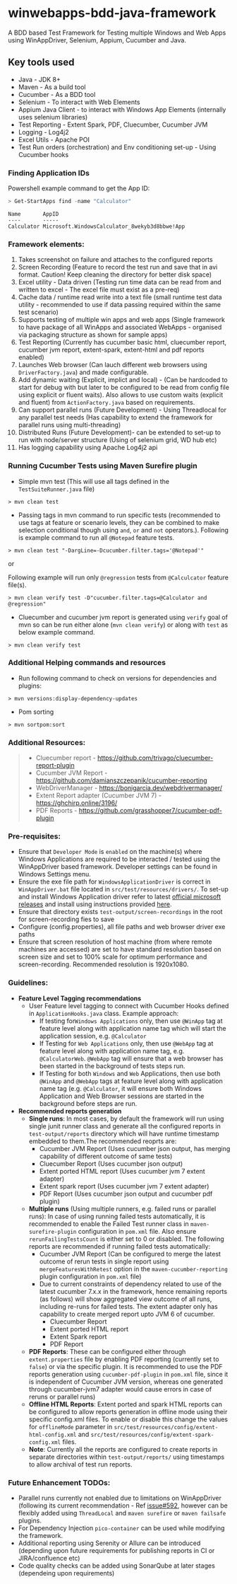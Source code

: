 # winwebapps-bdd-java-framework
A BDD based Test Framework for Testing multiple Windows and Web Apps using WinAppDriver, Selenium, Appium, Cucumber and Java. 

## Key tools used
- Java - JDK 8+
- Maven - As a build tool
- Cucumber - As a BDD tool
- Selenium - To interact with Web Elements
- Appium Java Client - to interact with Windows App Elements (internally uses selenium libraries)
- Test Reporting - Extent Spark, PDF, Cluecumber, Cucumber JVM
- Logging - Log4j2
- Excel Utils - Apache POI
- Test Run orders (orchestration) and Env conditioning set-up - Using Cucumber hooks 

### Finding Application IDs
Powershell example command to get the App ID: 

```powershell
> Get-StartApps find -name "Calculator"
```

```
Name       AppID
----       -----
Calculator Microsoft.WindowsCalculator_8wekyb3d8bbwe!App
```

### Framework elements:
1. Takes screenshot on failure and attaches to the configured reports
2. Screen Recording (Feature to record the test run and save that in avi format. Caution! Keep cleaning the directory for better disk space)
3. Excel utility - Data driven (Testing run time data can be read from and written to excel - The excel file must exist as a pre-req)
4. Cache data / runtime read write into a text file (small runtime test data utility - recommended to use if data passing required within the same test scenario)
5. Supports testing of multiple win apps and web apps (Single framework to have package of all WinApps and associated WebApps - organised via packaging structure as shown for sample apps)
6. Test Reporting (Currently has cucumber basic html, cluecumber report, cucumber jvm report, extent-spark, extent-html and pdf reports enabled)
7. Launches Web browser (Can lauch different web browsers using `DriverFactory.java`) and made configurable.
8. Add dynamic waiting (Explicit, implict and local) - (Can be hardcoded to start for debug with but later to be configured to be read from config file using explicit or fluent waits). Also allows to use custom waits (explicit and fluent) from `ActionFactory.java` based on requirements. 
9. Can support parallel runs (Future Development) - Using Threadlocal for any parallel test needs (Has capability to extend the framework for parallel runs using multi-threading)
10. Distributed Runs (Future Development)- can be extended to set-up to run with node/server structure (Using of selenium grid, WD hub etc)
11. Has logging capability using Apache Log4j2 api


### Running Cucumber Tests using Maven Surefire plugin



- Simple mvn test (This will use all tags defined in the `TestSuiteRunner.java` file)
```
> mvn clean test
```

- Passing tags in mvn command to run specific tests (recommended to use tags at feature or scenario levels, they can be combined to make selection conditional though using `and`, `or` and `not` operators.). Following is example command to run all `@Notepad` feature tests.
```
> mvn clean test "-DargLine=-Dcucumber.filter.tags='@Notepad'"
```
or 

Following example will run only `@regression` tests from `@Calculcator` feature file(s).

```
> mvn clean verify test -D"cucumber.filter.tags=@Calculator and @regression"
```

- Cluecumber and cucumber jvm report is generated using `verify` goal of mvn so can be run either alone (`mvn clean verify`) or along with `test` as below example command.

```
> mvn clean verify test
```

### Additional Helping commands and resources

- Run following command to check on versions for dependencies and plugins:
```
> mvn versions:display-dependency-updates
```
- Pom sorting

```
> mvn sortpom:sort
```

### Additional Resources: 
>- Cluecumber report - https://github.com/trivago/cluecumber-report-plugin
>- Cucumber JVM Report - https://github.com/damianszczepanik/cucumber-reporting
>- WebDriverManager - https://bonigarcia.dev/webdrivermanager/
>- Extent Report adapter (Cucumber JVM 7) - https://ghchirp.online/3196/
>- PDF Reports - https://github.com/grasshopper7/cucumber-pdf-plugin

### Pre-requisites: 

- Ensure that `Developer Mode` is `enabled` on the machine(s) where Windows Applications are required to be interacted / tested using the WinAppDriver based framework. Developer settings can be found in Windows Settings menu.
- Ensure the exe file path for `WindowsApplicationDriver` is correct in `WinAppDriver.bat` file located in `src/test/resources/drivers/`. To set-up and install Windows Application driver refer to latest [official microsoft releases](https://github.com/Microsoft/WinAppDriver/releases) and install using instructions provided [here](https://github.com/microsoft/WinAppDriver#install--run-winappdriver).
- Ensure that directory exists `test-output/screen-recordings` in the root for screen-recording fies to save
- Configure (config.properties), all file paths and web browser driver exe paths
- Ensure that screen resolution of host machine (from where remote machines are accessed) are set to have standard resolution based on screen size and set to 100% scale for optimum performance and screen-recording. Recommended resolution is 1920x1080. 


### Guidelines:
- **Feature Level Tagging recommendations**
  - User Feature level tagging to connect with Cucumber Hooks defined in `ApplicationHooks.java` class. Example approach:
    - If testing for`Windows Applications` only, then use `@WinApp` tag at feature level along with application name tag which will start the application session, e.g. `@Calculator`
    - If Testing for `Web Applications` only, then use `@WebApp` tag at feature level along with application name tag, e.g. `@CalculatorWeb`. `@WebApp` tag will ensure that a web browser has been started in the background of tests steps run.
    - If Testing for both `Windows` and `Web` Applications, then use both `@WinApp` and `@WebApp` tags at feature level along with application name tag (e.g. `@Calculator`, it will ensure both Windows Application and Web Browser sessions are started in the background before steps are run. 
- **Recommended reports generation**
  - **Single runs**: In most cases, by default the framework will run using single junit runner class and generate all the configured reports in `test-output/reports` directory which will have runtime timestamp embedded to them.The recommended reoprts are:
    - Cucumber JVM Report (Uses cucumber json output, has merging capability of different outcome of same tests)
    - Cluecumber Report (Uses cucumber json output)
    - Extent ported HTML report (Uses cucumber jvm 7 extent adapter)
    - Extent spark report (Uses cucumber jvm 7 extent adapter)
    - PDF Report (Uses cucumber json output and cucumber pdf plugin)
  - **Multiple runs** (Using multiple runners, e.g. failed runs or parallel runs): In case of using running failed tests automatically, it is recommended to enable the Failed Test runner class in `maven-surefire-plugin` configuration in `pom.xml` file. Also ensure `rerunFailingTestsCount` is either set to 0 or disabled. The following reports are recommended if running failed tests automatically:
    - Cucumber JVM Report (Can be configured to merge the latest outcome of rerun tests in single report using `mergeFeaturesWithRetest` option in the `maven-cucumber-reporting` plugin configuration in `pom.xml` file)
    - Due to current constraints of dependency related to use of the latest cucumber 7.x.x in the framework, hence remaining reports (as follows) will show aggregated view outcome of all runs, including re-runs for failed tests. The extent adapter only has capability to create merged report upto JVM 6 of cucumber.
      - Cluecumber Report
      - Extent ported HTML report
      - Extent Spark report
      - PDF Report
  - **PDF Reports**: These can be configured either through `extent.properties` file by enabling PDF reporting (currently set to `false`) or via the specific plugin. It is recommended to use the PDF reports generation using `cucumber-pdf-plugin` in `pom.xml` file, since it is independent of Cucumber JVM version, whereas one generated through cucumber-jvm7 adapter would cause errors in case of reruns or parallel runs)
  - **Offline HTML Reports**: Extent ported and spark HTML reports can be configured to allow reports generation in offline mode using their specific config.xml files. To enable or disable this change the values for `offlineMode` parameter in `src/test/resources/config/extent-html-config.xml` and `src/test/resources/config/extent-spark-config.xml` files.  
  - **Note**: Currently all the reports are configured to create reports in separate directories within `test-output/reports/` using timestamps to allow archival of test run reports. 

### Future Enhancement TODOs:
- Parallel runs currently not enabled due to limitations on WinAppDriver (following its current recommendation - Ref [issue#592](https://github.com/microsoft/WinAppDriver/issues/592), however can be flexibly added using `ThreadLocal` and `maven surefire` or `maven failsafe` plugins. 
- For Dependency Injection `pico-container` can be used while modifying the framework. 
- Additional reporting using Serenity or Allure can be introduced (depending upon future requirements for publishing reports in CI or JIRA/confluence etc)
- Code quality checks can be added using SonarQube at later stages (dependeing upon requirements) 